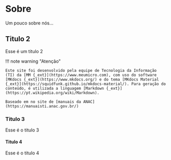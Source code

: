 # Sobre

Um pouco sobre nós...

## Titulo 2

Esse é um titulo 2


!!! note warning "Atenção"

	Este site foi desenvolvido pela equipe de Tecnologia da Informação (TI) da [MM {_ext}](https://www.meumicro.com), com uso do software [MKdocs {_ext}](https://www.mkdocs.org/) e do tema [MKdocs Material {_ext}](https://squidfunk.github.io/mkdocs-material/). Para geração do conteúdo, é utilizada a linguagem [Markdown {_ext}](https://pt.wikipedia.org/wiki/Markdown).

	Baseado em no site de [manuais da ANAC](https://manuaisti.anac.gov.br/)

### Titulo 3

Esse é o titulo 3

#### Titulo 4

Esse é o titulo 4



